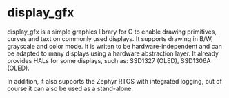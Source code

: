 # display_gfx

display_gfx is a simple graphics library for C to enable drawing primitives, curves and text on commonly used displays. It supports drawing in B/W, grayscale and color mode. It is writen to be hardware-independent and can be adapted to many displays using a hardware abstraction layer. It already provides HALs for some displays, such as: SSD1327 (OLED), SSD1306A (OLED). 

In addition, it also supports the Zephyr RTOS with integrated logging, but of course it can also be used as a stand-alone.
